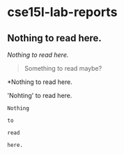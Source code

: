 # cse15l-lab-reports

## Nothing to read here.

*Nothing to read here.*

> Something to read maybe?

*Nothing to read here.

'Nohting' to read here.


```
Nothing

to 

read 

here.
```
